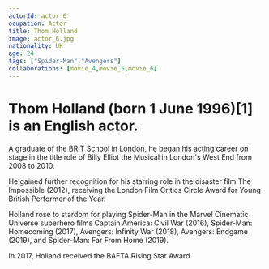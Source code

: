 ```yaml
---
actorId: actor_6
ocupation: Actor
title: Thom Holland
image: actor_6.jpg
nationality: UK
age: 24
tags: ["Spider-Man","Avengers"]
collaborations: [movie_4,movie_5,movie_6]
---
```


# Thom Holland (born 1 June 1996)[1] is an English actor.
A graduate of the BRIT School in London, he began his acting career on stage in the title role of Billy Elliot the Musical in London's West End from 2008 to 2010. 

He gained further recognition for his starring role in the disaster film The Impossible (2012), receiving the London Film Critics Circle Award for Young British Performer of the Year.

Holland rose to stardom for playing Spider-Man in the Marvel Cinematic Universe superhero films Captain America: Civil War (2016), Spider-Man: Homecoming (2017), Avengers: Infinity War (2018), Avengers: Endgame (2019), and Spider-Man: Far From Home (2019).

In 2017, Holland received the BAFTA Rising Star Award.
